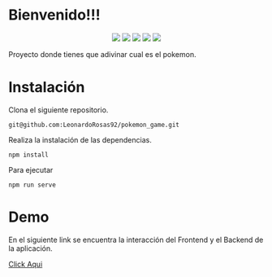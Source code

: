 
# Bienvenido!!!
<p align="center">  
<img src="https://img.shields.io/badge/JavaScript-F7DF1E?style=for-the-badge&logo=javascript&logoColor=black">  
<img src="https://img.shields.io/badge/CSS3-1572B6?style=for-the-badge&logo=css3&logoColor=white">  
<img src="https://img.shields.io/badge/Vue.js-35495E?style=for-the-badge&logo=vue.js&logoColor=4FC08D">  
<img src="https://img.shields.io/badge/HTML5-E34F26?style=for-the-badge&logo=html5&logoColor=white">
<img src="https://img.shields.io/badge/Jest-323330?style=for-the-badge&logo=Jest&logoColor=white">  
</p>

Proyecto donde tienes que adivinar cual es el pokemon. 
# Instalación

 Clona el siguiente repositorio. 

    git@github.com:LeonardoRosas92/pokemon_game.git

 Realiza la instalación de las dependencias. 

	npm install

Para ejecutar 

    npm run serve

# Demo
En el siguiente link se encuentra la interacción del Frontend y el Backend de la aplicación. 

[Click Aqui](https://whoisthatpokemonljrs.netlify.app/)